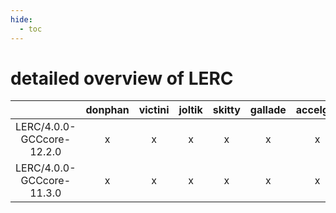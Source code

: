 ```yaml
---
hide:
  - toc
---
```


detailed overview of LERC
=========================

| |donphan|victini|joltik|skitty|gallade|accelgor|swalot|doduo|
| :---: | :---: | :---: | :---: | :---: | :---: | :---: | :---: | :---: |
|LERC/4.0.0-GCCcore-12.2.0|x|x|x|x|x|x|x|x|
|LERC/4.0.0-GCCcore-11.3.0|x|x|x|x|x|x|x|x|
